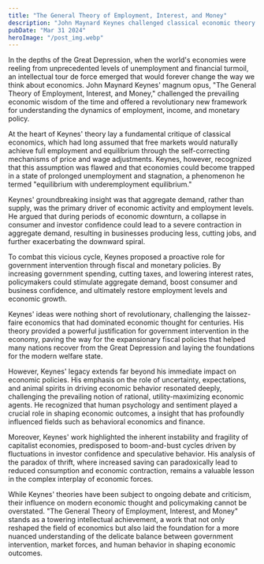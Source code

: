 ```yaml
---
title: "The General Theory of Employment, Interest, and Money"
description: "John Maynard Keynes challenged classical economic theory by introducing concepts such as the paradox of thrift, the importance of aggregate demand, and the need for government intervention to combat economic downturns, laying the foundations for modern macroeconomic policies and our understanding of the complex interplay between human behavior, market forces, and economic outcomes..."
pubDate: "Mar 31 2024"
heroImage: "/post_img.webp"
---
```

In the depths of the Great Depression, when the world's economies were reeling from unprecedented levels of unemployment and financial turmoil, an intellectual tour de force emerged that would forever change the way we think about economics. John Maynard Keynes' magnum opus, "The General Theory of Employment, Interest, and Money," challenged the prevailing economic wisdom of the time and offered a revolutionary new framework for understanding the dynamics of employment, income, and monetary policy.

At the heart of Keynes' theory lay a fundamental critique of classical economics, which had long assumed that free markets would naturally achieve full employment and equilibrium through the self-correcting mechanisms of price and wage adjustments. Keynes, however, recognized that this assumption was flawed and that economies could become trapped in a state of prolonged unemployment and stagnation, a phenomenon he termed "equilibrium with underemployment equilibrium."

Keynes' groundbreaking insight was that aggregate demand, rather than supply, was the primary driver of economic activity and employment levels. He argued that during periods of economic downturn, a collapse in consumer and investor confidence could lead to a severe contraction in aggregate demand, resulting in businesses producing less, cutting jobs, and further exacerbating the downward spiral.

To combat this vicious cycle, Keynes proposed a proactive role for government intervention through fiscal and monetary policies. By increasing government spending, cutting taxes, and lowering interest rates, policymakers could stimulate aggregate demand, boost consumer and business confidence, and ultimately restore employment levels and economic growth.

Keynes' ideas were nothing short of revolutionary, challenging the laissez-faire economics that had dominated economic thought for centuries. His theory provided a powerful justification for government intervention in the economy, paving the way for the expansionary fiscal policies that helped many nations recover from the Great Depression and laying the foundations for the modern welfare state.

However, Keynes' legacy extends far beyond his immediate impact on economic policies. His emphasis on the role of uncertainty, expectations, and animal spirits in driving economic behavior resonated deeply, challenging the prevailing notion of rational, utility-maximizing economic agents. He recognized that human psychology and sentiment played a crucial role in shaping economic outcomes, a insight that has profoundly influenced fields such as behavioral economics and finance.

Moreover, Keynes' work highlighted the inherent instability and fragility of capitalist economies, predisposed to boom-and-bust cycles driven by fluctuations in investor confidence and speculative behavior. His analysis of the paradox of thrift, where increased saving can paradoxically lead to reduced consumption and economic contraction, remains a valuable lesson in the complex interplay of economic forces.

While Keynes' theories have been subject to ongoing debate and criticism, their influence on modern economic thought and policymaking cannot be overstated. "The General Theory of Employment, Interest, and Money" stands as a towering intellectual achievement, a work that not only reshaped the field of economics but also laid the foundation for a more nuanced understanding of the delicate balance between government intervention, market forces, and human behavior in shaping economic outcomes.